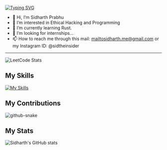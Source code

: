 [![Typing SVG](https://readme-typing-svg.demolab.com?font=Fira+Code&size=30&pause=1000&width=435&lines=I+am+Sidharth+Prabhu)](https://git.io/typing-svg)

- 👋 Hi, I’m Sidharth Prabhu
- 👀 I’m interested in Ethical Hacking and Programming
- 🌱 I’m currently learning Rust.
- 💞️ I’m looking for internships...
- 📫 How to reach me through this mail: mailtosidharth.me@gmail.com or my Instagram ID: @sidtheinsider
---

![LeetCode Stats](https://leetcard.jacoblin.cool/SidharthPrabhu?theme=dark&font=Montserrat)

## My Skills
[![My Skills](https://skillicons.dev/icons?i=py,androidstudio,flutter,nodejs,npm,bash,linux,raspberrypi,html,css,bots,firebase,visualstudio,vscode,github,gradle,idea,java,js,kotlin,maven,mysql,sqlite,netlify,powershell,ps,pr,ae)](https://skillicons.dev)

## My Contributions
<img alt="github-snake" src="github-user-contribution.svg" />

## My Stats
![Sidharth's GitHub stats](https://github-readme-stats.vercel.app/api?username=Sidharth-Prabhu&show_icons=true&theme=dracula)
<!---
Cyber-Zypher/Cyber-Zypher is a ✨ special ✨ repository because its `README.md` (this file) appears on your GitHub profile.
You can click the Preview link to take a look at your changes.
--->
